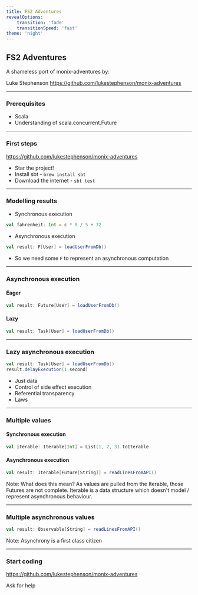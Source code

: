 ```yaml
---
title: FS2 Adventures
revealOptions:
    transition: 'fade'
    transitionSpeed: 'fast'
theme: 'night'
---
```


## FS2 Adventures

A shameless port of monix-adventures by:

Luke Stephenson
https://github.com/lukestephenson/monix-adventures

---

### Prerequisites

- Scala
- Understanding of scala.concurrent.Future

---

### First steps

https://github.com/lukestephenson/monix-adventures

- Star the project!
- Install sbt - `brew install sbt`
- Download the internet - `sbt test`

---

### Modelling results
- Synchronous execution
```scala
val fahrenheit: Int = c * 9 / 5 + 32
```
- Asynchronous execution
```scala
val result: F[User] = loadUserFromDb()
```
- So we need some `F` to represent an asynchronous computation

---

### Asynchronous execution

#### Eager
```scala
val result: Future[User] = loadUserFromDb()
```
#### Lazy
```scala
val result: Task[User] = loadUserFromDb()
```

---

### Lazy asynchronous execution

```scala
val result: Task[User] = loadUserFromDb()
result.delayExecution(1.second)
```
- Just data
- Control of side effect execution
- Referential transparency
- Laws

---

### Multiple values
#### Synchronous execution
```scala
val iterable: Iterable[Int] = List(1, 2, 3).toIterable
```
#### Asynchronous execution
```scala
val result: Iterable[Future[String]] = readLinesFromAPI()
```

Note:
What does this mean?  As values are pulled from the Iterable, those Futures are not complete.  Iterable is a data
structure which doesn't model / represent asynchronous behaviour.

---

### Multiple asynchronous values

```scala
val result: Observable[String] = readLinesFromAPI()
```

Note:
Asynchrony is a first class citizen

---

### Start coding

https://github.com/lukestephenson/monix-adventures

Ask for help
